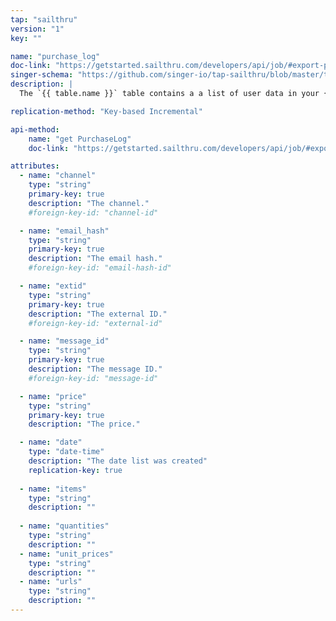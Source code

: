 ```yaml
---
tap: "sailthru"
version: "1"
key: ""

name: "purchase_log"
doc-link: "https://getstarted.sailthru.com/developers/api/job/#export-purchase-log"
singer-schema: "https://github.com/singer-io/tap-sailthru/blob/master/tap_sailthru/schemas/purchase_log.json"
description: |
  The `{{ table.name }}` table contains a a list of user data in your {{ integration.display_name }} account.

replication-method: "Key-based Incremental"

api-method:
    name: "get PurchaseLog"
    doc-link: "https://getstarted.sailthru.com/developers/api/job/#export-purchase-log"

attributes:
  - name: "channel"
    type: "string"
    primary-key: true
    description: "The channel."
    #foreign-key-id: "channel-id"

  - name: "email_hash"
    type: "string"
    primary-key: true
    description: "The email hash."
    #foreign-key-id: "email-hash-id"

  - name: "extid"
    type: "string"
    primary-key: true
    description: "The external ID."
    #foreign-key-id: "external-id" 

  - name: "message_id"
    type: "string"
    primary-key: true
    description: "The message ID."
    #foreign-key-id: "message-id"

  - name: "price"
    type: "string"
    primary-key: true
    description: "The price."

  - name: "date"
    type: "date-time"
    description: "The date list was created"
    replication-key: true
 
  - name: "items"
    type: "string"
    description: ""
  
  - name: "quantities"
    type: "string"
    description: ""
  - name: "unit_prices"
    type: "string"
    description: ""
  - name: "urls"
    type: "string"
    description: ""
---
```


